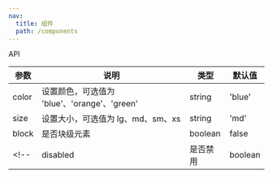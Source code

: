 ```yaml
---
nav:
  title: 组件
  path: /components
---
```


<!-- ### 按钮 -->
<!--
```tsx
import React from 'react';
import { Button, Panel } from 'jing-ui';

export default () => (
  <div>
    <Panel title="颜色" />
    <Panel title="用户投保案例" />
    <Button>蓝色</Button>
    <Button color="orange">橙色</Button>
    <Button color="green">绿色</Button>
    <Panel title="尺寸大小" />
    <Button size="lg">大按钮</Button>
    <Button size="md">普通按钮</Button>
    <Button size="sm">小按钮</Button>
    <Button size="xs">更小按钮</Button>
    <Panel title="是否为块级元素" />
    <Button block>按钮</Button>
  </div>
);
``` -->

<code src="./demo/index.tsx"></code>

<!-- <code src="/path/to/complex-demo.tsx"></code> -->

API

| 参数  | 说明                                         | 类型     | 默认值  |
| ----- | -------------------------------------------- | -------- | ------- |
| color | 设置颜色，可选值为 'blue'、'orange'、'green' | string   | 'blue'  |
| size  | 设置大小，可选值为 lg、md、sm、xs            | string   | 'md'    |
| block | 是否块级元素                                 | boolean  | false   |
| <!--  | disabled                                     | 是否禁用 | boolean | false | --> |
